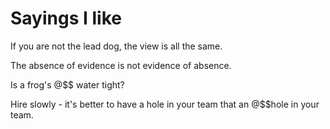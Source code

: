 # Sayings I like

If you are not the lead dog, the view is all the same.

The absence of evidence is not evidence of absence.

Is a frog's @$$ water tight?

Hire slowly - it's better to have a hole in your team that an @$$hole in your team.
